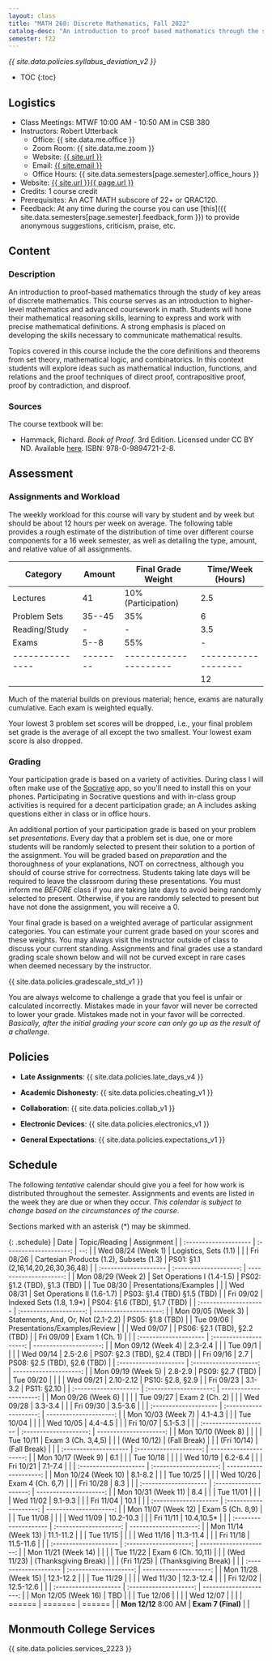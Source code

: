 ```yaml
---
layout: class
title: "MATH 260: Discrete Mathematics, Fall 2022"
catalog-desc: "An introduction to proof based mathematics through the study of key areas of discrete mathematics."
semester: f22
---
```


*{{ site.data.policies.syllabus_deviation_v2 }}*

* TOC
{:toc}

## Logistics

* Class Meetings: MTWF 10:00 AM - 10:50 AM in CSB 380
* Instructors: Robert Utterback
  * Office: {{ site.data.me.office }}
  * Zoom Room: {{ site.data.me.zoom }}
  * Website: <a href="{{ site.url }}">{{ site.url }}</a>
  * Email: <a href="mailto:{{ site.email }}">{{ site.email }}</a>
  * Office Hours: {{ site.data.semesters[page.semester].office_hours }}
* Website: <a href="{{ site.url }}{{ page.url }}">{{ site.url }}{{ page.url }}</a>
* Credits: 1 course credit
* Prerequisites: An ACT MATH subscore of 22+ or QRAC120.
* Feedback: At any time during the course you can use
  [this]({{ site.data.semesters[page.semester].feedback_form }}) to provide
  anonymous suggestions, criticism, praise, etc.

## Content

### Description
An introduction to proof-based mathematics through the study of key
areas of discrete mathematics. This course serves as an introduction
to higher-level mathematics and advanced coursework in math. Students
will hone their mathematical reasoning skills, learning to express and
work with precise mathematical definitions. A strong emphasis is
placed on developing the skills necessary to communicate mathematical
results.

Topics covered in this course include the the core definitions and
theorems from set theory, mathematical logic, and combinatorics.  In
this context students will explore ideas such as mathematical
induction, functions, and relations and the proof techniques of direct
proof, contrapositive proof, proof by contradiction, and disproof.

### Sources

The course textbook will be:

* Hammack, Richard. _Book of Proof_. 3rd Edition. Licensed under CC BY
  ND. Available
  [here](http://www.people.vcu.edu/~rhammack/BookOfProof/). ISBN:
  978-0-9894721-2-8.

## Assessment

### Assignments and Workload
The weekly workload for this course will vary by student and by week
but should be about 12 hours per week on average. The following table
provides a rough estimate of the distribution of time over different
course components for a 16 week semester, as well as detailing the
type, amount, and relative value of all assignments.

| Category      | Amount | Final Grade Weight  | Time/Week (Hours) |
|---------------|--------|---------------------|-------------------|
| Lectures      | 41     | 10% (Participation) | 2.5               |
| Problem Sets  | 35--45 | 35%                 | 6                 |
| Reading/Study | -      | -                   | 3.5               |
| Exams         | 5--8   | 55%                 | -                 |
|---------------|--------|---------------------|-------------------|
|               |        |                     | 12                |

Much of the material builds on previous material; hence, exams are
naturally cumulative. Each exam is weighted equally.

Your lowest 3 problem set scores will be dropped, i.e., your final
problem set grade is the average of all except the two smallest. Your
lowest exam score is also dropped.

### Grading

Your participation grade is based on a variety of activities. During
class I will often make use of the [Socrative](https://socrative.com)
app, so you'll need to install this on your phones. Participating in
Socrative questions and with in-class group activities is required for
a decent participation grade; an A includes asking questions either in
class or in office hours.

An additional portion of your participation grade is based on your
problem set *presentations*. Every day that a problem set is due, one
or more students will be randomly selected to present their solution
to a portion of the assignment. You will be graded based on
*preparation* and the thoroughness of your explanations, NOT on
correctness, although you should of course strive for
correctness. Students taking late days will be required to leave the
classroom during these presentations. You must inform me *BEFORE*
class if you are taking late days to avoid being randomly selected to
present. Otherwise, if you are randomly selected to present but have
not done the assignment, you will receive a 0.

Your final grade is based on a weighted average of particular
assignment categories. You can estimate your current grade based on
your scores and these weights. You may always visit the instructor
outside of class to discuss your current standing. Assignments and
final grades use a standard grading scale shown below and will not
be curved except in rare cases when deemed necessary by the
instructor.

{{ site.data.policies.gradescale_std_v1 }}

You are always welcome to challenge a grade that you feel is unfair or
calculated incorrectly. Mistakes made in your favor will never be
corrected to lower your grade. Mistakes made not in your favor will be
corrected. *Basically, after the initial grading your score can only
go up as the result of a challenge.*

## Policies

* **Late Assignments**: {{ site.data.policies.late_days_v4 }}

* **Academic Dishonesty**: {{ site.data.policies.cheating_v1 }}

* **Collaboration**: {{ site.data.policies.collab_v1 }}

* **Electronic Devices**: {{ site.data.policies.electronics_v1 }}

* **General Expectations**: {{ site.data.policies.expectations_v1 }}

## Schedule
The following *tentative* calendar should give you a feel for how work is
distributed throughout the semester. Assignments and events are listed
in the week they are due or when they occur. *This calendar is subject
to change based on the circumstances of the course*.

Sections marked with an asterisk (*) may be skimmed.

{: .schedule}
| Date                  | Topic/Reading                           | Assignment                          |
| :-------------------- | :--------------------:                  | --:                                 |
| Wed 08/24 (Week 1)    | Logistics, Sets (1.1)                   |                                     |
| Fri 08/26             | Cartesian Products (1.2), Subsets (1.3) | PS01: §1.1 (2,16,14,20,26,30,36,48) |
| :-------------------- | :--------------------:                  | ---------------------:              |
| Mon 08/29 (Week 2)    | Set Operations I (1.4-1.5)              | PS02: §1.2 (TBD), §1.3 (TBD)        |
| Tue 08/30             | Presentations/Examples                  |                                     |
| Wed 08/31             | Set Operations II (1.6-1.7)             | PS03: §1.4 (TBD) §1.5 (TBD)         |
| Fri 09/02             | Indexed Sets (1.8, 1.9\*)               | PS04: §1.6 (TBD), §1.7 (TBD)        |
| :-------------------- | :--------------------:                  | ---------------------:              |
| Mon 09/05 (Week 3)    | Statements, And, Or, Not (2.1-2.2)      | PS05: §1.8 (TBD)                    |
| Tue 09/06             | Presentations/Examples/Review           |                                     |
| Wed 09/07             |                                         | PS06: §2.1 (TBD), §2.2 (TBD)        |
| Fri 09/09             | Exam 1 (Ch. 1)                          |                                     |
| :-------------------- | :--------------------:                  | ---------------------:              |
| Mon 09/12 (Week 4)    | 2.3-2.4                                 |                                     |
| Tue 09/1              |                                         |                                     |
| Wed 09/14             | 2.5-2.6                                 | PS07: §2.3 (TBD), §2.4 (TBD)        |
| Fri 09/16             | 2.7                                     | PS08: §2.5 (TBD), §2.6 (TBD)        |
| :-------------------- | :--------------------:                  | ---------------------:              |
| Mon 09/19 (Week 5)    | 2.8-2.9                                 | PS09: §2.7 (TBD)                    |
| Tue 09/20             |                                         |                                     |
| Wed 09/21             | 2.10-2.12                               | PS10: §2.8, §2.9                    |
| Fri 09/23             | 3.1-3.2                                 | PS11: §2.10                         |
| :-------------------- | :--------------------:                  | ---------------------:              |
| Mon 09/26 (Week 6)    |                                         |                                     |
| Tue 09/27             | Exam 2 (Ch. 2)                          |                                     |
| Wed 09/28             | 3.3-3.4                                 |                                     |
| Fri 09/30             | 3.5-3.6                                 |                                     |
| :-------------------- | :--------------------:                  | ---------------------:              |
| Mon 10/03 (Week 7)    | 4.1-4.3                                 |                                     |
| Tue 10/04             |                                         |                                     |
| Wed 10/05             | 4.4-4.5                                 |                                     |
| Fri 10/07             | 5.1-5.3                                 |                                     |
| :-------------------- | :--------------------:                  | ---------------------:              |
| Mon 10/10 (Week 8)    |                                         |                                     |
| Tue 10/11             | Exam 3 (Ch. 3,4,5)                      |                                     |
| (Wed 10/12)           | (Fall Break)                            |                                     |
| (Fri 10/14)           | (Fall Break)                            |                                     |
| :-------------------- | :--------------------:                  | ---------------------:              |
| Mon 10/17 (Week 9)    | 6.1                                     |                                     |
| Tue 10/18             |                                         |                                     |
| Wed 10/19             | 6.2-6.4                                 |                                     |
| Fri 10/21             | 7.1-7.4                                 |                                     |
| :-------------------- | :--------------------:                  | ---------------------:              |
| Mon 10/24 (Week 10)   | 8.1-8.2                                 |                                     |
| Tue 10/25             |                                         |                                     |
| Wed 10/26             | Exam 4 (Ch. 6,7)                        |                                     |
| Fri 10/28             | 8.3                                     |                                     |
| :-------------------- | :--------------------:                  | ---------------------:              |
| Mon 10/31 (Week 11)   | 8.4                                     |                                     |
| Tue 11/01             |                                         |                                     |
| Wed 11/02             | 9.1-9.3                                 |                                     |
| Fri 11/04             | 10.1                                    |                                     |
| :-------------------- | :--------------------:                  | ---------------------:              |
| Mon 11/07 (Week 12)   | Exam 5 (Ch. 8,9)                        |                                     |
| Tue 11/08             |                                         |                                     |
| Wed 11/09             | 10.2-10.3                               |                                     |
| Fri 11/11             | 10.4,10.5\*                             |                                     |
| :-------------------- | :--------------------:                  | ---------------------:              |
| Mon 11/14 (Week 13)   | 11.1-11.2                               |                                     |
| Tue 11/15             |                                         |                                     |
| Wed 11/16             | 11.3-11.4                               |                                     |
| Fri 11/18             | 11.5-11.6                               |                                     |
| :-------------------- | :--------------------:                  | ---------------------:              |
| Mon 11/21 (Week 14)   |                                         |                                     |
| Tue 11/22             | Exam 6 (Ch. 10,11)                      |                                     |
| (Wed 11/23)           | (Thanksgiving Break)                    |                                     |
| (Fri 11/25)           | (Thanksgiving Break)                    |                                     |
| :-------------------- | :--------------------:                  | ---------------------:              |
| Mon 11/28 (Week 15)   | 12.1-12.2                               |                                     |
| Tue 11/29             |                                         |                                     |
| Wed 11/30             | 12.3-12.4                               |                                     |
| Fri 12/02             | 12.5-12.6                               |                                     |
| :-------------------- | :--------------------:                  | ---------------------:              |
| Mon 12/05 (Week 16)   | TBD                                     |                                     |
| Tue 12/06             |                                         |                                     |
| Wed 12/07             |                                         |                                     |
| ======                | =======                                 | ======                              |
| **Mon 12/12** 8:00 AM | **Exam 7 (Final)**                      |                                     |

## Monmouth College Services

{{ site.data.policies.services_2223 }}
